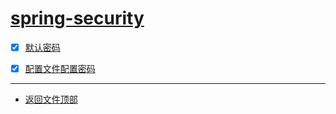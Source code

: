 
# [spring-security](../README.md)

- [x] [默认密码](security/src/main/java/com/cpucode/security/SecurityApplication.java)
- [x] [配置文件配置密码](webproper/src/main/java/com/cpucode/webproper/WebproperApplication.java)


-----------------

- [返回文件顶部](../README.md)